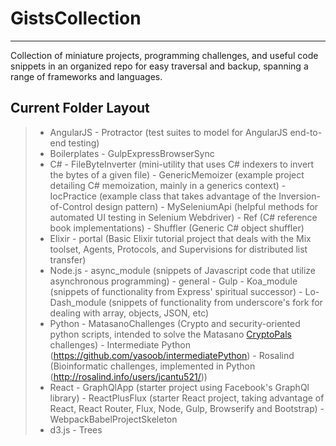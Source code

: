 GistsCollection
===================
----------

Collection of miniature projects, programming challenges, and useful code snippets in an organized repo for easy traversal and backup, spanning a range of frameworks and languages.

Current Folder Layout
-------------

> - AngularJS
	- Protractor (test suites to model for AngularJS end-to-end testing)
> - Boilerplates
	- GulpExpressBrowserSync
> - C#
	- FileByteInverter (mini-utility that uses C# indexers to invert the bytes of a given file)
	- GenericMemoizer (example project detailing C# memoization, mainly in a generics context)
	- IocPractice (example class that takes advantage of the Inversion-of-Control design pattern)
	- MySeleniumApi (helpful methods for automated UI testing in Selenium Webdriver)
	- Ref (C# reference book implementations)
	- Shuffler (Generic C# object shuffler)
> - Elixir
	- portal (Basic Elixir tutorial project that deals with the Mix toolset, Agents, Protocols, and Supervisions for distributed list transfer)
> - Node.js
	- async_module (snippets of Javascript code that utilize asynchronous programming)
	- general
	- Gulp
	- Koa_module (snippets of functionality from Express' spiritual successor)
	- Lo-Dash_module (snippets of functionality from underscore's fork for dealing with array, objects, JSON, etc)
> - Python
	- MatasanoChallenges (Crypto and security-oriented python scripts, intended to solve the Matasano [CryptoPals](http://cryptopals.com/) challenges)
	- Intermediate Python (https://github.com/yasoob/intermediatePython)
	- Rosalind (Bioinformatic challenges, implemented in Python (http://rosalind.info/users/jcantu521/))
> - React
	- GraphQlApp (starter project using Facebook's GraphQl library)
	- ReactPlusFlux (starter React project, taking advantage of React, React Router, Flux, Node, Gulp, Browserify and Bootstrap)
	- WebpackBabelProjectSkeleton
> - d3.js
	- Trees
